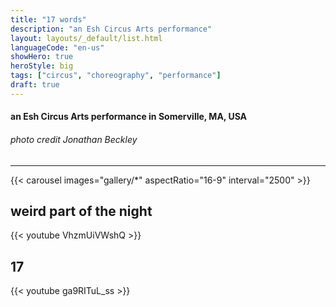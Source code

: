 ```yaml
---
title: "17 words"
description: "an Esh Circus Arts performance"
layout: layouts/_default/list.html
languageCode: "en-us"
showHero: true
heroStyle: big
tags: ["circus", "choreography", "performance"]
draft: true
---
```

#### an Esh Circus Arts performance in Somerville, MA, USA
###### photo credit Jonathan Beckley
---

{{< carousel images="gallery/*" aspectRatio="16-9" interval="2500" >}}

## weird part of the night

{{< youtube VhzmUiVWshQ >}}

## 17

{{< youtube ga9RITuL_ss >}}
